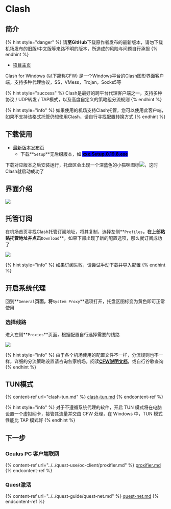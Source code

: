 # Clash

## 简介

{% hint style="danger" %}
请**至GitHub**下载原作者发布的最新版本，请勿下载机场发布的旧版/中文版等来路不明的版本，所造成的风险与问题自行承担
{% endhint %}

* [项目主页](https://github.com/Fndroid/clash\_for\_windows\_pkg)

Clash for Windows (以下简称CFW) 是一个Windows平台的Clash图形界面客户端，支持多种代理协议，SS，VMess，Trojan，Socks5等

{% hint style="success" %}
Clash是最好的跨平台代理客户端之一，支持多种协议 / UDP转发 / TAP模式，以及高度自定义的策略组分流规则
{% endhint %}

{% hint style="info" %}
如果使用的机场支持Clash托管，您可以使用此客户端，如果不支持该格式托管仍想使用Clash，请自行寻找配置转换方式
{% endhint %}

## 下载使用

* [最新版本发布页](https://github.com/Fndroid/clash\_for\_windows\_pkg/releases)
  * 下载**`Setup`**无后缀版本，如 <mark style="background-color:blue;">**xxx.Setup.0.19.8.exe**</mark>

下载对应版本之后安装运行，托盘区会出现一个深蓝色的小猫咪图标![](https://cdn.jsdelivr.net/gh/EYW-015/Oculus-guide-China/img/clash/clash1.png)，这时Clash就启动成功了

## 界面介绍

![](https://cdn.jsdelivr.net/gh/EYW-015/Oculus-guide-China/img/clash/clash2.png)

## 托管订阅

在机场首页寻找Clash托管订阅地址，将其复制，选择左侧**`Profiles`**，在上部粘贴托管地址并点击**`Download`**，如果下部出现了新的配置选项，那么就订阅成功了

![](https://cdn.jsdelivr.net/gh/EYW-015/Oculus-guide-China/img/clash/clash3.png)

{% hint style="info" %}
如果订阅失败，请尝试手动下载并导入配置
{% endhint %}

## 开启系统代理

回到**`General`**页面，将**`System Proxy`**选项打开，托盘区图标变为黄色即可正常使用

### 选择线路

进入左侧**`Proxies`**页面，根据配置自行选择需要的线路

![](https://cdn.jsdelivr.net/gh/EYW-015/Oculus-guide-China/img/clash/clash4.png)

{% hint style="info" %}
由于各个机场使用的配置文件不一样，分流规则也不一样，详细的分流策略设置请咨询各家机场，阅读[**CFW说明文档**](https://docs.cfw.lbyczf.com)，或自行谷歌查询
{% endhint %}

## TUN模式

{% content-ref url="clash-tun.md" %}
[clash-tun.md](clash-tun.md)
{% endcontent-ref %}

{% hint style="info" %}
对于不遵循系统代理的软件，开启 TUN 模式将在电脑设置一个虚拟网卡，接管其流量并交由 CFW 处理，在 Windows 中，TUN 模式性能比 TAP 模式好
{% endhint %}

## **下一步**

### **Oculus PC 客户端联网**

{% content-ref url="../../quest-use/oc-client/proxifier.md" %}
[proxifier.md](../../quest-use/oc-client/proxifier.md)
{% endcontent-ref %}

### **Quest激活**

{% content-ref url="../../quest-guide/quest-net.md" %}
[quest-net.md](../../quest-guide/quest-net.md)
{% endcontent-ref %}
